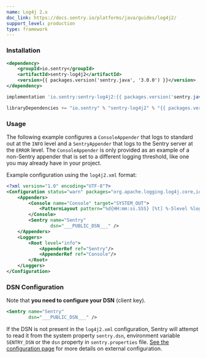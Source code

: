 ```yaml
---
name: Log4j 2.x
doc_link: https://docs.sentry.io/platforms/java/guides/log4j2/
support_level: production
type: framework
---
```


### Installation

```xml {tabTitle:Maven}
<dependency>
    <groupId>io.sentry</groupId>
    <artifactId>sentry-log4j2</artifactId>
    <version>{{ packages.version('sentry.java', '3.0.0') }}</version>
</dependency>
```

```groovy {tabTitle:Gradle}
implementation 'io.sentry:sentry-log4j2:{{ packages.version('sentry.java', '3.0.0') }}'
```

```scala {tabTitle: SBT}
libraryDependencies += "io.sentry" % "sentry-log4j2" % "{{ packages.version('sentry.java', '3.0.0') }}"
```

### Usage

The following example configures a `ConsoleAppender` that logs to standard out at the `INFO` level and a `SentryAppender` that logs to the Sentry server at the `ERROR` level. The `ConsoleAppender` is only provided as an example of a non-Sentry appender that is set to a different logging threshold, like one you may already have in your project.

Example configuration using the `log4j2.xml` format:

```xml
<?xml version="1.0" encoding="UTF-8"?>
<Configuration status="warn" packages="org.apache.logging.log4j.core,io.sentry.log4j2">
    <Appenders>
        <Console name="Console" target="SYSTEM_OUT">
            <PatternLayout pattern="%d{HH:mm:ss.SSS} [%t] %-5level %logger{36} - %msg%n"/>
        </Console>
        <Sentry name="Sentry"
                dsn="___PUBLIC_DSN___" />
    </Appenders>
    <Loggers>
        <Root level="info">
            <AppenderRef ref="Sentry"/>
            <AppenderRef ref="Console"/>
        </Root>
    </Loggers>
</Configuration>
```

### DSN Configuration

Note that **you need to configure your DSN** (client key).

```xml
<Sentry name="Sentry"
        dsn="___PUBLIC_DSN___" />
```

If the DSN is not present in the `log4j2.xml` configuration, Sentry will attempt to read it from the system property `sentry.dsn`, environment variable `SENTRY_DSN` or the `dsn` property in `sentry.properties` file. [See the configuration page](/platforms/java/configuration/) for more details on external configuration.

<!-- TODO-ADD-VERIFICATION-EXAMPLE -->
